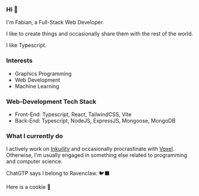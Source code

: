 ### Hi 🌻

I'm Fabian, a Full-Stack Web Developer. 

I like to create things and occasionally share them with the rest of the world. 

I like Typescript.

### Interests
- Graphics Programming
- Web Development
- Machine Learning

### Web-Development Tech Stack
- Front-End: Typescript, React, TailwindCSS, Vite
- Back-End: Typescript, NodeJS, ExpressJS, Mongoose, MongoDB

### What I currently do
I actively work on [Inkuility](https://github.com/fabianmontag/inkuility) and occasionally procrastinate with [Voxel](https://github.com/fabianmontag/voxel). Otherwise, I'm usually engaged in something else related to programming and computer science.

ChatGTP says I belong to Ravenclaw. 🐦‍⬛

Here is a cookie 🍪
